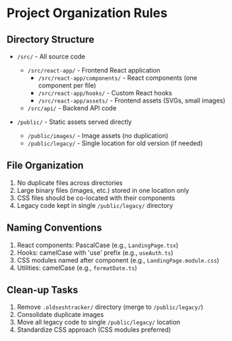 # Project Organization Rules

## Directory Structure
- `/src/` - All source code
  - `/src/react-app/` - Frontend React application
    - `/src/react-app/components/` - React components (one component per file)
    - `/src/react-app/hooks/` - Custom React hooks
    - `/src/react-app/assets/` - Frontend assets (SVGs, small images)
  - `/src/api/` - Backend API code

- `/public/` - Static assets served directly
  - `/public/images/` - Image assets (no duplication)
  - `/public/legacy/` - Single location for old version (if needed)

## File Organization
1. No duplicate files across directories
2. Large binary files (images, etc.) stored in one location only
3. CSS files should be co-located with their components
4. Legacy code kept in single `/public/legacy/` directory

## Naming Conventions
1. React components: PascalCase (e.g., `LandingPage.tsx`)
2. Hooks: camelCase with 'use' prefix (e.g., `useAuth.ts`)
3. CSS modules named after component (e.g., `LandingPage.module.css`)
4. Utilities: camelCase (e.g., `formatDate.ts`)

## Clean-up Tasks
1. Remove `.oldseshtracker/` directory (merge to `/public/legacy/`)
2. Consolidate duplicate images
3. Move all legacy code to single `/public/legacy/` location
4. Standardize CSS approach (CSS modules preferred) 